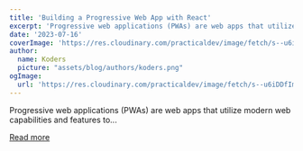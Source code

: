 ```yaml
---
title: 'Building a Progressive Web App with React'
excerpt: 'Progressive web applications (PWAs) are web apps that utilize modern web capabilities and features to...'
date: '2023-07-16'
coverImage: 'https://res.cloudinary.com/practicaldev/image/fetch/s--u6iDDfIm--/c_imagga_scale,f_auto,fl_progressive,h_420,q_auto,w_1000/https://dev-to-uploads.s3.amazonaws.com/uploads/articles/dc03xbynb1y65pwy8xkp.png'
author:
  name: Koders
  picture: "assets/blog/authors/koders.png"
ogImage:
  url: 'https://res.cloudinary.com/practicaldev/image/fetch/s--u6iDDfIm--/c_imagga_scale,f_auto,fl_progressive,h_420,q_auto,w_1000/https://dev-to-uploads.s3.amazonaws.com/uploads/articles/dc03xbynb1y65pwy8xkp.png'
---
```


Progressive web applications (PWAs) are web apps that utilize modern web capabilities and features to...

[Read more](https://dev.to/elliot_brenya/building-a-progressive-web-app-with-react-ifd)

